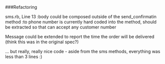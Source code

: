 ###Refactoring

sms.rb, Line 13
  :body could be composed outside of the send_confirmatin method
  :to phone number is currently hard coded into the method, should be extracted so that can accept any customer number 
  
Message could be extended to report the time the order will be delivered  (think this was in the original spec?)

... but really, really nice code - aside from the sms methods, everything was less than 3 lines :)
  

